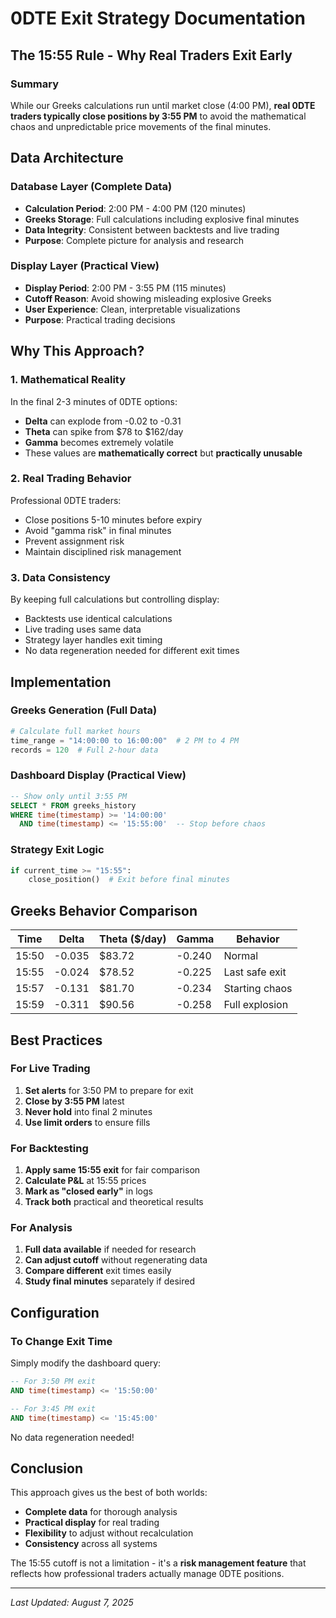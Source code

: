 # 0DTE Exit Strategy Documentation

## The 15:55 Rule - Why Real Traders Exit Early

### Summary
While our Greeks calculations run until market close (4:00 PM), **real 0DTE traders typically close positions by 3:55 PM** to avoid the mathematical chaos and unpredictable price movements of the final minutes.

## Data Architecture

### Database Layer (Complete Data)
- **Calculation Period**: 2:00 PM - 4:00 PM (120 minutes)
- **Greeks Storage**: Full calculations including explosive final minutes
- **Data Integrity**: Consistent between backtests and live trading
- **Purpose**: Complete picture for analysis and research

### Display Layer (Practical View)
- **Display Period**: 2:00 PM - 3:55 PM (115 minutes)
- **Cutoff Reason**: Avoid showing misleading explosive Greeks
- **User Experience**: Clean, interpretable visualizations
- **Purpose**: Practical trading decisions

## Why This Approach?

### 1. Mathematical Reality
In the final 2-3 minutes of 0DTE options:
- **Delta** can explode from -0.02 to -0.31
- **Theta** can spike from $78 to $162/day
- **Gamma** becomes extremely volatile
- These values are **mathematically correct** but **practically unusable**

### 2. Real Trading Behavior
Professional 0DTE traders:
- Close positions 5-10 minutes before expiry
- Avoid "gamma risk" in final minutes
- Prevent assignment risk
- Maintain disciplined risk management

### 3. Data Consistency
By keeping full calculations but controlling display:
- Backtests use identical calculations
- Live trading uses same data
- Strategy layer handles exit timing
- No data regeneration needed for different exit times

## Implementation

### Greeks Generation (Full Data)
```python
# Calculate full market hours
time_range = "14:00:00 to 16:00:00"  # 2 PM to 4 PM
records = 120  # Full 2-hour data
```

### Dashboard Display (Practical View)
```sql
-- Show only until 3:55 PM
SELECT * FROM greeks_history
WHERE time(timestamp) >= '14:00:00'
  AND time(timestamp) <= '15:55:00'  -- Stop before chaos
```

### Strategy Exit Logic
```python
if current_time >= "15:55":
    close_position()  # Exit before final minutes
```

## Greeks Behavior Comparison

| Time | Delta | Theta ($/day) | Gamma | Behavior |
|------|-------|---------------|-------|----------|
| 15:50 | -0.035 | $83.72 | -0.240 | Normal |
| 15:55 | -0.024 | $78.52 | -0.225 | Last safe exit |
| 15:57 | -0.131 | $81.70 | -0.234 | Starting chaos |
| 15:59 | -0.311 | $90.56 | -0.258 | Full explosion |

## Best Practices

### For Live Trading
1. **Set alerts** for 3:50 PM to prepare for exit
2. **Close by 3:55 PM** latest
3. **Never hold** into final 2 minutes
4. **Use limit orders** to ensure fills

### For Backtesting
1. **Apply same 15:55 exit** for fair comparison
2. **Calculate P&L** at 15:55 prices
3. **Mark as "closed early"** in logs
4. **Track both** practical and theoretical results

### For Analysis
1. **Full data available** if needed for research
2. **Can adjust cutoff** without regenerating data
3. **Compare different** exit times easily
4. **Study final minutes** separately if desired

## Configuration

### To Change Exit Time
Simply modify the dashboard query:
```sql
-- For 3:50 PM exit
AND time(timestamp) <= '15:50:00'

-- For 3:45 PM exit  
AND time(timestamp) <= '15:45:00'
```

No data regeneration needed!

## Conclusion

This approach gives us the best of both worlds:
- **Complete data** for thorough analysis
- **Practical display** for real trading
- **Flexibility** to adjust without recalculation
- **Consistency** across all systems

The 15:55 cutoff is not a limitation - it's a **risk management feature** that reflects how professional traders actually manage 0DTE positions.

---
*Last Updated: August 7, 2025*